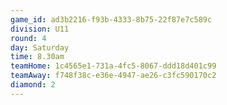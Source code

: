 ```yaml
---
game_id: ad3b2216-f93b-4333-8b75-22f87e7c589c
division: U11
round: 4
day: Saturday
time: 8.30am
teamHome: 1c4565e1-731a-4fc5-8067-ddd18d401c99
teamAway: f748f38c-e36e-4947-ae26-c3fc590170c2
diamond: 2
---
```

